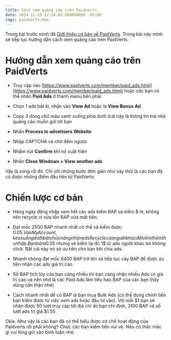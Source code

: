 ```yaml
---
title: Cách xem quảng cáo trên Paidverts
date: 2014-11-15 17:24:03.000000000 -05:00
tags: paidverts,mmo
---
```


Trong bài trước mình đã [Giới thiệu cơ bản về PaidVerts](//khoanguyen.me/paidverts-ptc/ "PaidVerts – Kiếm từ $1-10/ngày"). Trong bài này mình sẽ tiếp tục hướng dẫn cách xem quảng cáo trên PaidVerts.

# Hướng dẫn xem quảng cáo trên PaidVerts

- Truy cập vào [https://www.paidverts.com/member/paid_ads.html](https://www.paidverts.com/member/paid_ads.html) hoặc các bạn có thể nhấn **Paid Ads** ở thanh menu bên phải

- Chọn 1 ads bất kì, nhấn vào **View Ad** hoặc là **View Bonus Ad**

- Copy 3 dòng chữ màu xanh xuống phía dưới (cái này là thông tin mà nhà quảng cáo muốn gửi tới bạn  
- Nhấn **Process to advetisers Website**
- Nhập CAPTCHA và chờ đếm ngược

- Nhấm nút **Confirm** khi nó xuất hiện

- Nhấn **Close Windows > View another ads**

Vậy là xong rồi đó. Chỉ với những bước đơn giản như vậy thôi là các bạn đã có được những điểm đầu tiên từ PaidVerts


# Chiến lược cơ bản

- Hàng ngày đăng nhập xem hết các ads kiếm BAP và kiếm $ lẻ, không nên recycle vì vừa tốn BAP vừa mất tiền.

- Đạt mốc 2500 BAP nhanh nhất có thể và kiếm được 0.05$.  Vào My Account, kéo xuống dưới bật chức năng nhận ads Recycle của người khác để kiếm thêm thu nhập. Bạn bỏ ra 0.05$ nhưng sẽ kiếm lại đc 1$ từ ads người khác bỏ không click. Bật cái này nó sẽ ưu tiên cho bạn khi chia ads.

- Nhanh chóng đạt mốc 6400 BAP trở lên và tiếp tục cày BAP để được ưu tiên nhận các ads giá trị cao.

- Số BAP tích lũy của bạn càng nhiều thì bạn càng nhận nhiều Ads có giá trị cao và nên nhớ là các Paid Ads làm tiêu hao BAP của các bạn (hãy dùng cẩn thận nhé)

- Cách nhanh nhất để có BAP là bạn mua Bulk Ads (có thể dùng chính tiền bạn kiếm được từ việc xem ads hoặc đầu từ vào). Với mỗi $1 bạn sẽ nhận được 50 lượt truy cập tới địa chỉ do bạn chỉ định,  3100 BAP và số lượt ads trị giá $1.55

Okie. Như vậy là các bạn đã có thể hiểu được cơ chế hoạt động của Paidverts rồi phải không? Chúc các bạn kiếm tiền vui vẻ. Nếu có thắc mắc gì vui lòng gửi vào bình luận nhé.
